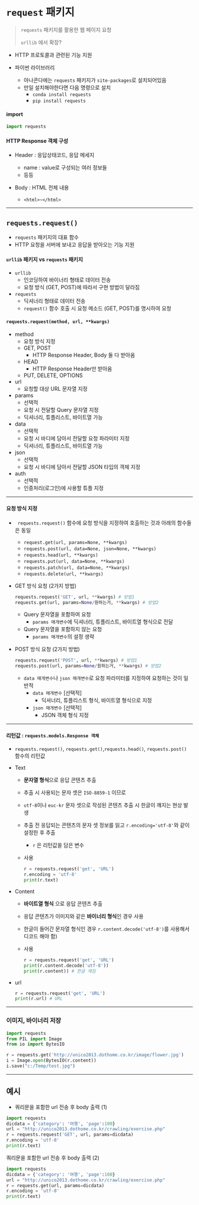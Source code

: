 # `request` 패키지

> `requests` 패키지를 활용한 웹 페이지 요청
>
> `urllib` 에서 확장?

* HTTP 프로토콜과 관련된 기능 지원

* 파이썬 라이브러리
  * 아나콘다에는 `requests` 패키지가 `site-packages`로 설치되어있음
  * 만일 설치해야한다면 다음 명령으로 설치
    * `conda install requests`
    * `pip install requests`

#### import

```python
import requests
```



#### HTTP Response 객체 구성

* Header : 응답상태코드, 응답 메세지
  * name : value로 구성되는 여러 정보들
  * 등등

* Body : HTML 전체 내용
  * `<html>~</html>`



---



## `requests.request()`

* `requests` 패키지의 대표 함수
* HTTP 요청을 서버에 보내고 응답을 받아오는 기능 지원

#### `urllib` 패키지 vs `requests` 패키지

* `urllib`
  * 인코딩하여 바이너리 형태로 데이터 전송
  * 요청 방식 (GET, POST)에 따라서 구현 방법이 달라짐
* `requests`
  * 딕셔너리 형태로 데이터 전송
  * `request()` 함수 호출 시 요청 메소드 (GET, POST)를 명시하여 요청

#### `requests.request(method, url, **kwargs)`

* method
  * 요청 방식 지정
  * GET, POST
    * HTTP Response Header, Body 둘 다 받아옴
  * HEAD
    * HTTP Response Header만 받아옴
  * PUT, DELETE, OPTIONS
* url
  * 요청할 대상 URL 문자열 지정
* params 
  * 선택적
  * 요청 시 전달할 Query 문자열 지정
  * 딕셔너리, 튜플리스트, 바이트열 가능
* data
  * 선택적
  * 요청 시 바디에 담아서 전달할 요청 파라미터 지정
  * 딕셔너리, 튜플리스트, 바이트열 가능
* json
  * 선택적
  * 요청 시 바디에 담아서 전달할 JSON 타입의 객체 지정
* auth
  * 선택적
  * 인증처리(로그인)에 사용할 튜플 지정



---



#### 요청 방식 지정

* ` requests.request()` 함수에 요청 방식을 지정하여 호출하는 것과 아래의 함수들은 동일

  * `request.get(url, params=None, **kwargs)`
  * `requests.post(url, data=None, json=None, **kwargs)`
  * `requests.head(url, **kwargs)`
  * `requests.put(url, data=None, **kwargs)`
  * `requests.patch(url, data=None, **kwargs)`
  * `requests.delete(url, **kwargs)`

* GET 방식 요청 (2가지 방법)

  ```python
  requests.request('GET', url, **kwargs) # 방법1
  requests.get(url, params=None/원하는거, **kwargs) # 방법2
  ```

  * Query 문자열을 포함하여 요청
    * `params 매개변수`에 딕셔너리, 튜플리스트,  바이트열 형식으로 전달
  * Query 문자열을 포함하지 않는 요청
    * `params 매개변수`의 설정 생략

* POST 방식 요청 (2가지 방법)

  ```python
  requests.request('POST', url, **kwargs) # 방법1
  requests.post(url, params=None/원하는거, **kwargs) # 방법2
  ```

  * `data 매개변수`나 `json 매개변수`로 요청 파라미터를 지정하여 요청하는 것이 일반적
    * `data 매개변수` [선택적]
      * 딕셔너리, 튜플리스트 형식, 바이트열 형식으로 지정
    * `json 매개변수` [선택적]
      * JSON 객체 형식 지정



---



#### 리턴값 : `requests.models.Response 객체`

* `requests.request()`, `requests.get()`,`requests.head()`, `requests.post()` 함수의 리턴값

* Text

  * **문자열 형식**으로 응답 콘텐츠 추출

  * 추출 시 사용되는 문자 셋은 `ISO-8859-1` 이므로

  * `utf-8`이나 `euc-kr` 문자 셋으로 작성된 콘텐츠 추출 시 한글이 꺠지는 현상 발생 

  * 추출 전 응답되는 콘텐츠의 문자 셋 정보를 읽고 `r.encoding='utf-8'`와 같이 설정한 후 추출

    * `r` 은 리턴값을 담은 변수

  * 사용 

    ```python
    r = requests.request('get', 'URL')
    r.encoding = 'utf-8'
    print(r.text)
    ```

* Content

  * **바이트열 형식** 으로 응답 콘텐츠 추출
  * 응답 콘텐츠가 이미지와 같은 **바이너리 형식**인 경우 사용
  * 한글이 들어간 문자열 형식인 경우 `r.content.decode('utf-8')`를 사용해서 디코드 해야 함)

  * 사용

    ```python
    r = requests.request('get', 'URL')
    print(r.content.decode('utf-8'))
    print(r.content)) # 한글 깨짐
    ```

* url

  ```python
  r = requests.request('get', 'URL')
  print(r.url) # URL
  ```



---



### 이미지, 바이너리 저장

```python
import requests
from PIL import Image
from io import BytesIO

r = requests.get('http://unico2013.dothome.co.kr/image/flower.jpg')
i = Image.open(BytesIO(r.content))
i.save("c:/Temp/test.jpg")
```



---



## 예시

* 쿼리문을 포함한 url 전송 후 body 출력 (1)

```python
import requests
dicdata = {'category': '여행', 'page':100}
url = "http://unico2013.dothome.co.kr/crawling/exercise.php"
r = requests.request('GET', url, params=dicdata)
r.encoding = 'utf-8'
print(r.text)
```

쿼리문을 포함한 url 전송 후 body 출력 (2)

```python
import requests
dicdata = {'category': '여행', 'page':100}
url = "http://unico2013.dothome.co.kr/crawling/exercise.php"
r = requests.get(url, params=dicdata)
r.encoding = 'utf-8'
print(r.text)
```

